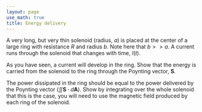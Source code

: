 ```yaml
---
layout: page
use_math: true
title: Energy delivery
---
```


A very long, but very thin solenoid (radius, $a$) is placed at the center of a large ring with resistance $R$ and radius $b$. Note here that $b>>a$. A current runs through the solenoid that changes with time, $I(t)$.

As you have seen, a current will develop in the ring. Show that the energy is carried from the solenoid to the ring through the Poynting vector, $\mathbf{S}$.

The power dissipated in the ring should be equal to the power delivered by the Poynting vector ($\iint \mathbf{S} \cdot d\mathbf{A}$). Show by integrating over the whole solenoid that this is the case, you will need to use the magnetic field produced by each ring of the solenoid.
